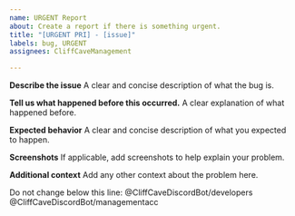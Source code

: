 ```yaml
---
name: URGENT Report
about: Create a report if there is something urgent.
title: "[URGENT PRI] - [issue]"
labels: bug, URGENT
assignees: CliffCaveManagement

---
```


**Describe the issue**
A clear and concise description of what the bug is.

**Tell us what happened before this occurred.**
A clear explanation of what happened before.

**Expected behavior**
A clear and concise description of what you expected to happen.

**Screenshots**
If applicable, add screenshots to help explain your problem.

**Additional context**
Add any other context about the problem here.

Do not change below this line: 
@CliffCaveDiscordBot/developers
@CliffCaveDiscordBot/managementacc
